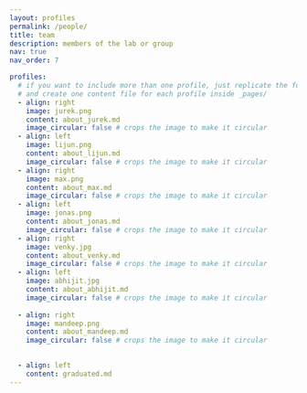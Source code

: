 ```yaml
---
layout: profiles
permalink: /people/
title: team
description: members of the lab or group
nav: true
nav_order: 7

profiles:
  # if you want to include more than one profile, just replicate the following block
  # and create one content file for each profile inside _pages/
  - align: right
    image: jurek.png
    content: about_jurek.md
    image_circular: false # crops the image to make it circular
  - align: left
    image: lijun.png
    content: about_lijun.md
    image_circular: false # crops the image to make it circular
  - align: right
    image: max.png
    content: about_max.md
    image_circular: false # crops the image to make it circular
  - align: left
    image: jonas.png
    content: about_jonas.md
    image_circular: false # crops the image to make it circular
  - align: right
    image: venky.jpg
    content: about_venky.md
    image_circular: false # crops the image to make it circular    
  - align: left
    image: abhijit.jpg
    content: about_abhijit.md
    image_circular: false # crops the image to make it circular
    
  - align: right
    image: mandeep.png
    content: about_mandeep.md
    image_circular: false # crops the image to make it circular   
    

  - align: left
    content: graduated.md
---
```

